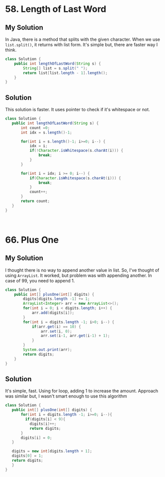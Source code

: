# 58. Length of Last Word

## My Solution
In Java, there is a method that splits with the given character. When we use `list.split()`, it returns with list form. It's simple but, there are faster way I think.

```java
class Solution {
    public int lengthOfLastWord(String s) {
    	String[] list = s.split(" ");
        return list[list.length - 1].length();
    }
}
```
## Solution
This solution is faster. It uses pointer to check if it's whitespace or not.

 ```java
class Solution {
    public int lengthOfLastWord(String s) {
        int count =0;
        int idx = s.length()-1;

        for(int i = s.length()-1; i>=0; i--) {
            idx = i;
            if(!Character.isWhitespace(s.charAt(i))) {
                break;
            }
        }

        for(int i = idx; i >= 0; i--) {
            if(Character.isWhitespace(s.charAt(i))) {
                break;
            }
            count++;
        }
        return count;
    }
}
```
<br>

# 66. Plus One

## My Solution
I thought there is no way to append another value in list. So, I've thought of using `ArrayList`. It worked, but problem was with appending another. In case of 99, you need to append 1. 

```java
class Solution {
    public int[] plusOne(int[] digits) {
    	digits[digits.length -1] += 1;
    	ArrayList<Integer> arr = new ArrayList<>();
    	for(int i = 0; i < digits.length; i++) {
    		arr.add(digits[i]);    	
    	}
    	for(int i = digits.length -1; i>0; i--) {
    		if(arr.get(i) == 10) {
    			arr.set(i, 0);
    			arr.set(i-1, arr.get(i-1) + 1);
    		}
    	}
    	System.out.print(arr);
    	return digits;
    }
}
```
## Solution
It's simple, fast. Using for loop, adding 1 to increase the amount. Approach was similar but, I wasn't smart enough to use this algorithm

 ```java
class Solution {
    public int[] plusOne(int[] digits) {
        for(int i = digits.length -1; i>=0; i--){
    	  if(digits[i] < 9){
            digits[i]++;
            return digits;
        }
        digits[i] = 0;
    }

    digits = new int[digits.length + 1];
    digits[0] = 1;
    return digits;
    }
}
```
<br>
